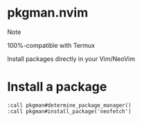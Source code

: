 # pkgman.nvim

> [!Note]
> 100%-compatible with Termux

Install packages directly in your Vim/NeoVim

# Install a package

```vim
:call pkgman#determine_package_manager()
:call pkgman#install_package('neofetch')
```
